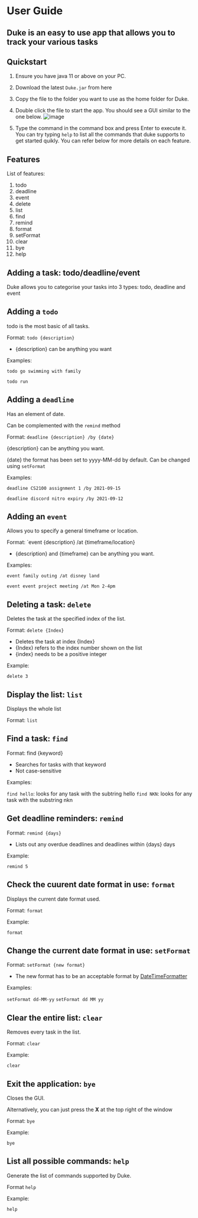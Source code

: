 # User Guide

## Duke is an easy to use app that allows you to track your various tasks

## Quickstart

1. Ensure you have java 11 or above on your PC.
2. Download the latest `Duke.jar` from here
3. Copy the file to the folder you want to use as the home folder for Duke.
4. Double click the file to start the app. You should see a GUI similar to the one below. ![image](https://user-images.githubusercontent.com/77191381/132985807-ec41ad85-1584-4e2f-921f-7f34276489e8.png)

5. Type the command in the command box and press Enter to execute it. You can try typing `help` to list all the commands that duke supports to get started quikly. You can refer below for more details on each feature.


## Features 

List of features:
  1. todo
  2. deadline
  3. event
  4. delete
  5. list
  6. find
  7. remind
  8. format
  9. setFormat
  10. clear 
  11. bye
  12. help

## Adding a task: todo/deadline/event
Duke allows you to categorise your tasks into 3 types: todo, deadline and event

## Adding a `todo`
todo is the most basic of all tasks. 

Format: `todo {description}`

  * {description} can be anything you want

Examples:

`todo go swimming with family`

`todo run`

## Adding a `deadline`

Has an element of date.

Can be complemented with the `remind` method

Format: `deadline {description} /by {date}`

{description} can be anything you want.

{date} the format has been set to yyyy-MM-dd by default. Can be changed using `setFormat`

Examples:

`deadline CS2100 assignment 1 /by 2021-09-15`

`deadline discord nitro expiry /by 2021-09-12`

## Adding an `event`

Allows you to specify a general timeframe or location.

Format: `event {description} /at {timeframe/location}

  * {description} and {timeframe} can be anything you want.

Examples:

`event family outing /at disney land`

`event event project meeting /at Mon 2-4pm`

## Deleting a task: `delete`

Deletes the task at the specified index of the list.

Format: `delete {Index}`
  * Deletes the task at index {Index}
  * {Index} refers to the index number shown on the list
  * {index} needs to be a positive integer

Example:

`delete 3`

## Display the list: `list`

Displays the whole list

Format: `list`

## Find a task: `find`

Format: find {keyword}
  * Searches for tasks with that keyword
  * Not case-sensitive

Examples:

`find hello`: looks for any task with the subtring hello
`find NKN`: looks for any task with the substring nkn

## Get deadline reminders: `remind`

Format: `remind {days}`
  * Lists out any overdue deadlines and deadlines within {days} days

Example:

`remind 5`

## Check the cuurent date format in use: `format`

Displays the current date format used.

Format: `format`

Example:

`format`

## Change the current date format in use: `setFormat`

Format: `setFormat {new format}`
  * The new format has to be an acceptable format by [DateTimeFormatter](https://docs.oracle.com/javase/8/docs/api/java/time/format/DateTimeFormatter.html)

Examples:

`setFormat dd-MM-yy`
`setFormat dd MM yy`

## Clear the entire list: `clear`

Removes every task in the list.

Format: `clear`

Example:

`clear`

## Exit the application: `bye`

Closes the GUI. 

Alternatively, you can just press the **X** at the top right of the window

Format: `bye`

Example:

`bye`

## List all possible commands: `help`

Generate the list of commands supported by Duke.

Format `help`

Example:

`help`
